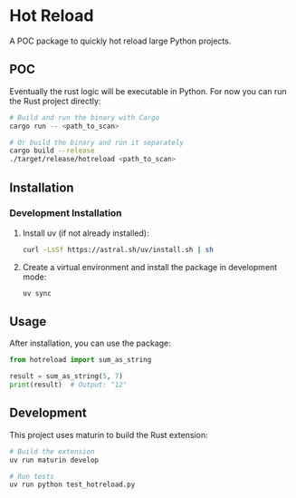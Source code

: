 # Hot Reload

A POC package to quickly hot reload large Python projects.

## POC

Eventually the rust logic will be executable in Python. For now you can run the Rust project directly:

```bash
# Build and run the binary with Cargo
cargo run -- <path_to_scan>

# Or build the binary and run it separately
cargo build --release
./target/release/hotreload <path_to_scan>
```


## Installation

### Development Installation

1. Install uv (if not already installed):
   ```bash
   curl -LsSf https://astral.sh/uv/install.sh | sh
   ```

2. Create a virtual environment and install the package in development mode:
   ```bash
   uv sync
   ```

## Usage

After installation, you can use the package:

```python
from hotreload import sum_as_string

result = sum_as_string(5, 7)
print(result)  # Output: "12"
```

## Development

This project uses maturin to build the Rust extension:

```bash
# Build the extension
uv run maturin develop

# Run tests
uv run python test_hotreload.py
```
